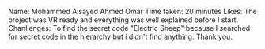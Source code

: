 Name: Mohammed Alsayed Ahmed Omar
Time taken: 20 minutes
Likes: The project was VR ready and everything was well explained before I start.
Chanllenges: To find the secret code "Electric Sheep" because I searched for secret code in the hierarchy but i didn't find anything.
Thank you.